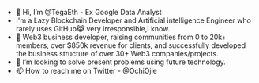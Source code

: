 - 👋 Hi, I’m @TegaEth - Ex Google Data Analyst
- I'm a Lazy Blockchain Developer and Artificial intelligence Engineer who rarely uses GitHub😹 very irresponsible,I know.
- 🌱 Web3 business developer, raising communities from 0 to 20k+ members, over $850k revenue for clients, and successfully developed the business structure of over 30+ Web3 companies/projects.
- 💞️ I’m looking to solve present problems using future technology.
- 📫 How to reach me on Twitter - @OchiOjie

<!---
TegaEth/TegaEth is a ✨ special ✨ repository because its `README.md` (this file) appears on your GitHub profile.
You can click the Preview link to take a look at your changes.
--->
